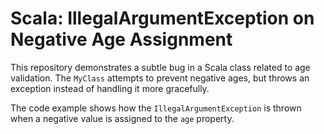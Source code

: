 # Scala: IllegalArgumentException on Negative Age Assignment

This repository demonstrates a subtle bug in a Scala class related to age validation.  The `MyClass` attempts to prevent negative ages, but throws an exception instead of handling it more gracefully. 

The code example shows how the `IllegalArgumentException` is thrown when a negative value is assigned to the `age` property.